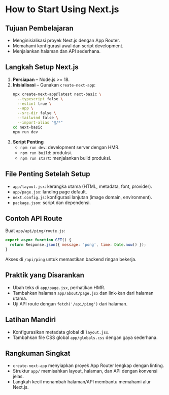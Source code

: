 # How to Start Using Next.js

## Tujuan Pembelajaran
- Menginisialisasi proyek Next.js dengan App Router.
- Memahami konfigurasi awal dan script development.
- Menjalankan halaman dan API sederhana.

## Langkah Setup Next.js
1. **Persiapan** – Node.js >= 18.
2. **Inisialisasi** – Gunakan `create-next-app`:
   ```bash
   npx create-next-app@latest next-basic \
     --typescript false \
     --eslint true \
     --app \
     --src-dir false \
     --tailwind false \
     --import-alias "@/*"
   cd next-basic
   npm run dev
   ```
3. **Script Penting**
   - `npm run dev`: development server dengan HMR.
   - `npm run build`: produksi.
   - `npm run start`: menjalankan build produksi.

## File Penting Setelah Setup
- `app/layout.jsx`: kerangka utama (HTML, metadata, font, provider).
- `app/page.jsx`: landing page default.
- `next.config.js`: konfigurasi lanjutan (image domain, environment).
- `package.json`: script dan dependensi.

## Contoh API Route
Buat `app/api/ping/route.js`:
```jsx
export async function GET() {
  return Response.json({ message: 'pong', time: Date.now() });
}
```
Akses di `/api/ping` untuk memastikan backend ringan bekerja.

## Praktik yang Disarankan
- Ubah teks di `app/page.jsx`, perhatikan HMR.
- Tambahkan halaman `app/about/page.jsx` dan link-kan dari halaman utama.
- Uji API route dengan `fetch('/api/ping')` dari halaman.

## Latihan Mandiri
- Konfigurasikan metadata global di `layout.jsx`.
- Tambahkan file CSS global `app/globals.css` dengan gaya sederhana.

## Rangkuman Singkat
- `create-next-app` menyiapkan proyek App Router lengkap dengan linting.
- Struktur `app/` memisahkan layout, halaman, dan API dengan konvensi jelas.
- Langkah kecil menambah halaman/API membantu memahami alur Next.js.
